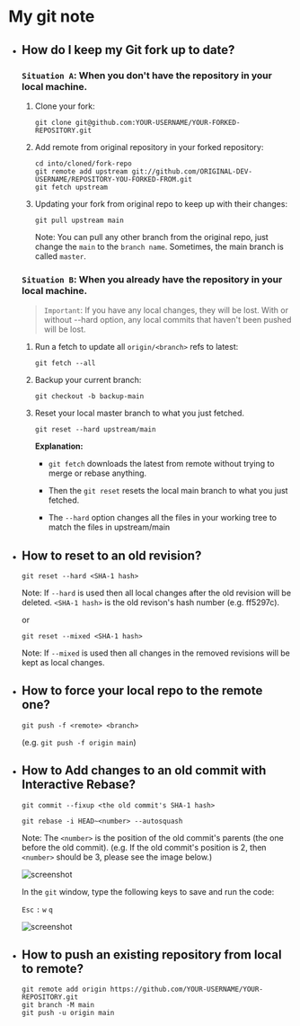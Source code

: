 # My git note

- ## How do I keep my Git fork up to date?
  ### `Situation A`: When you don't have the repository in your local machine.

  1. Clone your fork:
      ```
      git clone git@github.com:YOUR-USERNAME/YOUR-FORKED-REPOSITORY.git
      ```

  2. Add remote from original repository in your forked repository:
      ```
      cd into/cloned/fork-repo
      git remote add upstream git://github.com/ORIGINAL-DEV-USERNAME/REPOSITORY-YOU-FORKED-FROM.git
      git fetch upstream
      ```
  
  3. Updating your fork from original repo to keep up with their changes:
      ```
      git pull upstream main
      ```
      Note: You can pull any other branch from the original repo, just change the `main` to the `branch name`. Sometimes, the main branch is called `master`.
  
  ### `Situation B`: When you already have the repository in your local machine.
  > `Important`: If you have any local changes, they will be lost. With or without --hard option, any local commits that haven't been pushed will be lost.
  1. Run a fetch to update all `origin/<branch>` refs to latest:
      ```
      git fetch --all
      ```
  
  2. Backup your current branch:
      ```
      git checkout -b backup-main
      ```
      
  3. Reset your local master branch to what you just fetched. 
      ```
      git reset --hard upstream/main
      ```
      
      **Explanation:**
      
      - `git fetch` downloads the latest from remote without trying to merge or rebase anything.

      - Then the `git reset` resets the local main branch to what you just fetched. 

      - The `--hard` option changes all the files in your working tree to match the files in upstream/main
      
- ## How to reset to an old revision?
  ```
  git reset --hard <SHA-1 hash>
  ```
  Note: If `--hard` is used then all local changes after the old revision will be deleted. `<SHA-1 hash>` is the old revison's hash number (e.g. ff5297c).
    
  or
  
  ```
  git reset --mixed <SHA-1 hash>
  ```
  Note: If `--mixed` is used then all changes in the removed revisions will be kept as local changes.

- ## How to force your local repo to the remote one?
  ```
  git push -f <remote> <branch>
  ```
  (e.g. `git push -f origin main`)
  
- ## How to Add changes to an old commit with Interactive Rebase?
  ```
  git commit --fixup <the old commit's SHA-1 hash>
  ```
  ```
  git rebase -i HEAD~<number> --autosquash
  ```
  Note: The `<number>` is the position of the old commit's parents (the one before the old commit). (e.g. If the old commit's position is 2, then `<number>` should be 3, please see the image below.)
  
  ![screenshot](https://user-images.githubusercontent.com/13745974/102413262-91730c80-3fec-11eb-948c-183d11f351f7.png)
  
  In the `git` window, type the following keys to save and run the code:
 
  `Esc` `:` `w` `q`
  
  ![screenshot](https://user-images.githubusercontent.com/13745974/102413700-40174d00-3fed-11eb-865d-6f88d5530a22.png)
  
  
- ## How to push an existing repository from local to remote?
  ```
  git remote add origin https://github.com/YOUR-USERNAME/YOUR-REPOSITORY.git
  git branch -M main
  git push -u origin main
  ```
